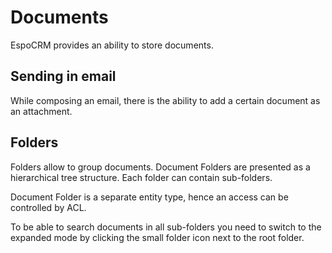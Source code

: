 # Documents

EspoCRM provides an ability to store documents.

## Sending in email

While composing an email, there is the ability to add a certain document as an attachment.

## Folders

Folders allow to group documents. Document Folders are presented as a hierarchical tree structure. Each folder can contain sub-folders.

Document Folder is a separate entity type, hence an access can be controlled by ACL.

To be able to search documents in all sub-folders you need to switch to the expanded mode by clicking the small folder icon next to the root folder.
